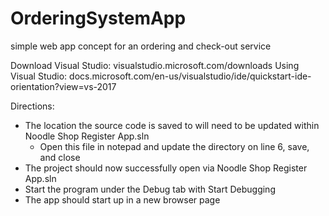 # OrderingSystemApp
simple web app concept for an ordering and check-out service

Download Visual Studio:   visualstudio.microsoft.com/downloads
Using Visual Studio:      docs.microsoft.com/en-us/visualstudio/ide/quickstart-ide-orientation?view=vs-2017

Directions: 
- The location the source code is saved to will need to be updated within Noodle Shop Register App.sln
  - Open this file in notepad and update the directory on line 6, save, and close
- The project should now successfully open via Noodle Shop Register App.sln
- Start the program under the Debug tab with Start Debugging
- The app should start up in a new browser page
